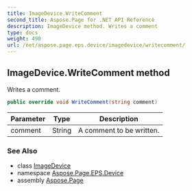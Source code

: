 ```yaml
---
title: ImageDevice.WriteComment
second_title: Aspose.Page for .NET API Reference
description: ImageDevice method. Writes a comment
type: docs
weight: 490
url: /net/aspose.page.eps.device/imagedevice/writecomment/
---
```

## ImageDevice.WriteComment method

Writes a comment.

```csharp
public override void WriteComment(string comment)
```

| Parameter | Type | Description |
| --- | --- | --- |
| comment | String | A comment to be written. |

### See Also

* class [ImageDevice](../)
* namespace [Aspose.Page.EPS.Device](../../imagedevice/)
* assembly [Aspose.Page](../../../)


